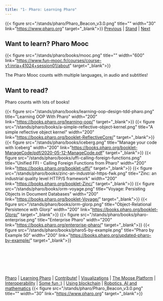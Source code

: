```yaml
---
title: "1- Pharo: Learning Pharo"
---
```


{{< figure src="/stands/pharo/Pharo_Beacon_v3.0.png" title="" width="30" link="https://www.pharo.org" target="_blank">}}
[Previous](/stands/pharo/pharo) | [Stand](/stands/pharo) | [Next](/stands/pharo/contribute-pharo) 




Want to learn? Pharo Mooc
----------------

{{< figure src="/stands/pharo/books/mooc.png" title="" width="600" link="https://www.fun-mooc.fr/courses/course-v1:inria+41024+session01/about" target="_blank">}}

The Pharo Mooc counts with multiple languages, in audio and subtitles!



Want to read?
----------------

Pharo counts with lots of books!

{{< figure src="/stands/pharo/books/learning-oop-design-tdd-pharo.png" title="Learning OOP With Pharo" width="200" link="https://books.pharo.org/learning-oop/" target="_blank">}}
{{< figure src="/stands/pharo/books/a-simple-reflective-object-kernel.png" title="A simple reflective object kernel" width="200" link="https://books.pharo.org/booklet-ReflectiveCore/" target="_blank">}}
{{< figure src="/stands/pharo/books/iceberg.png" title="Manage your code with Iceberg" width="200" link="https://books.pharo.org/booklet-ManageCode/pdf/2020-05-12-ManageCode.pdf" target="_blank">}}
{{< figure src="/stands/pharo/books/uffi-calling-foreign-functions.png" title="Unified FFI - Calling Foreign Functions from Pharo" width="200" link="https://books.pharo.org/booklet-uffi/" target="_blank">}}
{{< figure src="/stands/pharo/books/zinc-an-industrial-https-fwk.png" title="Zinc: an industrial quality level HTTP/S framework" width="200" link="https://books.pharo.org/booklet-Zinc/" target="_blank">}}
{{< figure src="/stands/pharo/books/orm-voyage.png" title="Voyage: Persisting Objects in Document Databases" width="200" link="https://books.pharo.org/booklet-Voyage/" target="_blank">}}
{{< figure src="/stands/pharo/books/orm-glorp.png" title="Object-Relational Persistence with Glorp" width="200" link="https://books.pharo.org/booklet-Glorp/" target="_blank">}}
{{< figure src="/stands/pharo/books/pharo-enterprise.png" title="Enterprise Pharo" width="200" link="https://books.pharo.org/enterprise-pharo/" target="_blank">}}
{{< figure src="/stands/pharo/books/pharo5-by-example.png" title="Pharo by Example 50" width="200" link="https://books.pharo.org/updated-pharo-by-example/" target="_blank">}}




​​​​​

​​​​​


​​​​​




[Pharo](/stands/pharo/pharo) 
| [Learning Pharo](/stands/pharo/learning-pharo) 
| [Contribute!](/stands/pharo/contribute-pharo)
| [Visualizations](/stands/pharo/visualfwk)
| [The Moose Platform](/stands/pharo/pharo-software-analysis)
| [Interoperability](/stands/pharo/pharojs)
| [Some fun :)](/stands/pharo/fun-with-pharo)
| [Using blockchain](/stands/pharo/pharo-blockchain)
| [Robotics, AI and mathematics](/stands/pharo/pharo-robotics)
{{< figure src="/stands/pharo/Pharo_Beacon_v3.0.png" title="" width="30" link="https://www.pharo.org" target="_blank">}}
